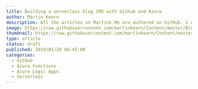 ```yaml
---
title: Building a serverless blog CMS with Github and Azure
author: Martin Kearn
description: All the articles on Martink.Me are authored on GitHub. I use GitHub API, Webhooks, Azure Functions and an Azure Logic App to get them to end up on my website. I've basically created a Content management System on GitHub. In this article I'll go through how the system is setup and how you can build your own version.
image: https://raw.githubusercontent.com/martinkearn/Content/master/Blogs/Images/20181128_110300186_iOS.jpg
thumbnail: https://raw.githubusercontent.com/martinkearn/Content/master/Blogs/Images/20181128_110300186_iOS_thumb.jpg
type: article
status: draft
published: 2019/01/28 06:45:00
categories: 
  - GitHub
  - Azure Functions
  - Azure Logic Apps
  - Serverless
---
```

